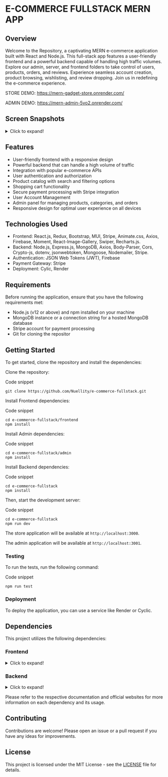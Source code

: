 # E-COMMERCE FULLSTACK MERN APP

## Overview

Welcome to the Repository, a captivating MERN e-commerce application built with React and Node.js. This full-stack app features a user-friendly frontend and a powerful backend capable of handling high traffic volumes. Explore our admin, server, and frontend folders to take control of users, products, orders, and reviews. Experience seamless account creation, product browsing, wishlisting, and review dropping. Join us in redefining the e-commerce experience.

STORE DEMO: https://mern-gadget-store.onrender.com/

ADMIN DEMO: https://mern-admin-5vo2.onrender.com/

## Screen Snapshots

  <details>
          <summary>Click to expand!</summary>
        <p float="left">
  <img src="https://imgur.com/w06cCUy.png" width=400  style="border-radius: 10px;" />
  <img src="https://i.imgur.com/E9CNVz7.png" width=400 style="border-radius: 10px;"  />
  <img src="https://imgur.com/YoGC5Mh.png" width=400 style="border-radius: 10px;"  />
  <img src="https://imgur.com/z1u05JM.png" width=400 style="border-radius: 10px;"  />
  <img src="https://imgur.com/zxWT43M.jpg" width=400  style="border-radius: 10px;" />
 <img src="https://i.imgur.com/L8v0V9J.png" width=400 style="border-radius: 10px;"  />
 <img src="https://i.imgur.com/eSrIBPG.png" width=400 style="border-radius: 10px;"  />
 <img src="https://i.imgur.com/m1ziHoF.png" width=400 style="border-radius: 10px;"  />
 <img src="https://i.imgur.com/qXYj2MJ.png" width=400 style="border-radius: 10px;"  />
 <img src="https://i.imgur.com/JFJIQcg.png" width=400 style="border-radius: 10px;"  />
 <img src="https://i.imgur.com/nHhZMv2.png" height=300 style="border-radius: 10px;"  />
 <img src="https://i.imgur.com/xOTD0q0.png" height=300 style="border-radius: 10px;"  />
 <img src="https://i.imgur.com/AuUX476.png" height=300 style="border-radius: 10px;"  />
 <img src="https://i.imgur.com/2fiIz8h.png" height=300 style="border-radius: 10px;"  />
 <img src="https://i.imgur.com/Qv0x18a.png" height=300 style="border-radius: 10px;"  />
 <img src="https://imgur.com/YL2kNVC.png" height=300 style="border-radius: 10px;"  />
</p>
  </details>



## Features

- User-friendly frontend with a responsive design
- Powerful backend that can handle a high volume of traffic
- Integration with popular e-commerce APIs
- User authentication and authorization
- Product catalog with search and filtering options
- Shopping cart functionality
- Secure payment processing with Stripe integration
- User Account Management
- Admin panel for managing products, categories, and orders
- Responsive design for optimal user experience on all devices

## Technologies Used

- Frontend: React.js, Redux, Bootstrap, MUI, Stripe, Animate.css, Axios, Firebase, Moment, React-Image-Gallery, Swiper, Recharts.js.
- Backend: Node.js, Express.js, MongoDB, Axios, Body-Parser, Cors, Crypto-js, dotenv, jsonwebtoken, Mongoose, Nodemailer, Stripe.
- Authentication: JSON Web Tokens (JWT), Firebase
- Payment Gateway: Stripe
- Deployment: Cylic, Render

## Requirements

Before running the application, ensure that you have the following requirements met:

- Node.js (v12 or above) and npm installed on your machine
- MongoDB instance or a connection string for a hosted MongoDB database
- Stripe account for payment processing
- Git for cloning the repositor

## Getting Started

To get started, clone the repository and install the dependencies:

Clone the repository:

Code snippet

```
git clone https://github.com/Nuellity/e-commerce-fullstack.git

```

Install Frontend dependencies:

Code snippet

```
cd e-commerce-fullstack/frontend
npm install

```

Install Admin dependencies:

Code snippet

```
cd e-commerce-fullstack/admin
npm install

```

Install Backend dependencies:

Code snippet

```
cd e-commerce-fullstack
npm install

```

Then, start the development server:

Code snippet

```
cd e-commerce-fullstack
npm run dev

```

The store application will be available at `http://localhost:3000`.

The admin application will be available at `http://localhost:3001`.

### Testing

To run the tests, run the following command:

Code snippet

```
npm run test

```

### Deployment

To deploy the application, you can use a service like Render or Cyclic.

## Dependencies

This project utilizes the following dependencies:

### Frontend
 <details>
          <summary>Click to expand!</summary>
          
 - React (v16.8.0 or above)
- Redux (v4.0.0 or above)
- React Redux (v7.1.0 or above)
- React Router DOM (v5.0.0 or above)
- Bootstrap (v4.0.0 or above)
- Axios (v0.18.0 or above)
- Formik (v6.0.0 or above)
- Yup (v1.0.0 or above)
- Recharts (v2.0.0)
- FontAwesome
- Styled-Components (v5.0.0 or above)
- Material-UI Icons (v5.0.0 or above)
- Material-UI (v5.0.0 or above)
- React Toastify (v7.0.0 or above)
- Stripe (v1.16.0 or above)
- Moment (v2.0.0 or above)
- Animate.css (v4.0.0 or above)
- Swiper (v8.0.0 or above)
 </details>



### Backend
 <details>
          <summary>Click to expand!</summary>
          
  - Node.js (v12 or above)
- Express.js (v4.17.1 or above)
- MongoDB (v4.0.0 or above)
- Mongoose (v5.10.0 or above)
- Crypto-js (v4.0.0 or above)
- JSON Web Tokens (JWT) (v8.5.1 or above)
- Stripe (v11.0.0 or above)
- Nodemailer (v6.4.11 or above)
- Dotenv (v10.0.0 or above)
- Concurrently (v6.2.0 or above)

 </details>




Please refer to the respective documentation and official websites for more information on each dependency and its usage.

## Contributing

Contributions are welcome! Please open an issue or a pull request if you have any ideas for improvements.

## License

This project is licensed under the MIT License - see the [LICENSE](https://github.com/Nuellity/e-commerce-fullstack/blob/main/LICENSE) file for details.
